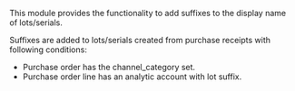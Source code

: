 This module provides the functionality to add suffixes to the display
name of lots/serials.

Suffixes are added to lots/serials created from purchase receipts with
following conditions:

- Purchase order has the channel_category set.
- Purchase order line has an analytic account with lot suffix.
